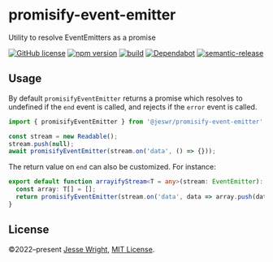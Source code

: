 # promisify-event-emitter
Utility to resolve EventEmitters as a promise

[![GitHub license](https://img.shields.io/github/license/jeswr/promisify-event-emitter.svg)](https://github.com/jeswr/promisify-event-emitter/blob/master/LICENSE)
[![npm version](https://img.shields.io/npm/v/@jeswr/promisify-event-emitter.svg)](https://www.npmjs.com/package/@jeswr/promisify-event-emitter)
[![build](https://img.shields.io/github/workflow/status/jeswr/promisify-event-emitter/Node.js%20CI)](https://github.com/jeswr/promisify-event-emitter/tree/main/)
[![Dependabot](https://badgen.net/badge/Dependabot/enabled/green?icon=dependabot)](https://dependabot.com/)
[![semantic-release](https://img.shields.io/badge/%20%20%F0%9F%93%A6%F0%9F%9A%80-semantic--release-e10079.svg)](https://github.com/semantic-release/semantic-release)

## Usage

By default `promisifyEventEmitter` returns a promise which resolves to undefined if the `end` event is called, and rejects if the `error` event is called.

```ts
import { promisifyEventEmitter } from '@jeswr/promisify-event-emitter'

const stream = new Readable();
stream.push(null);
await promisifyEventEmitter(stream.on('data', () => {}));
```

The return value on `end` can also be customized. For instance:

```ts
export default function arrayifyStream<T = any>(stream: EventEmitter): Promise<T[]> {
  const array: T[] = [];
  return promisifyEventEmitter(stream.on('data', data => array.push(data)), array);
}
```

## License
©2022–present
[Jesse Wright](https://github.com/jeswr),
[MIT License](https://github.com/jeswr/promisify-event-emitter/blob/master/LICENSE).
